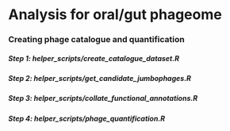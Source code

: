 # Analysis for oral/gut phageome

### Creating phage catalogue and quantification

##### Step 1: helper_scripts/create_catalogue_dataset.R
##### Step 2: helper_scripts/get_candidate_jumbophages.R
##### Step 3: helper_scripts/collate_functional_annotations.R
##### Step 4: helper_scripts/phage_quantification.R